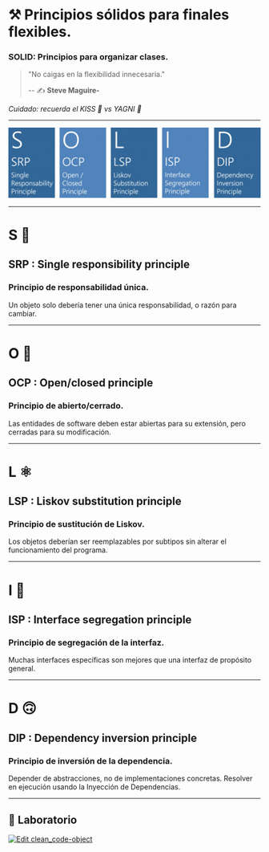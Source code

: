 # ⚒️ Principios sólidos para finales flexibles.

### SOLID: Principios para organizar clases.

> "No caigas en la flexibilidad innecesaria."
>
> -- ✍️ **Steve Maguire-**

_Cuidado: recuerda el KISS 💋 vs YAGNI 🚫_

---

![solid diagram](./assets/solid.jpg)

---

# S 🦄

## SRP : Single responsibility principle

### Principio de responsabilidad única.
Un objeto solo debería tener una única responsabilidad, o razón para cambiar.

---

# O 🔐

## OCP : Open/closed principle

### Principio de abierto/cerrado.
Las entidades de software deben estar abiertas para su extensión, pero cerradas para su modificación.

---

# L ⚛️

## LSP : Liskov substitution principle

### Principio de sustitución de Liskov.
Los objetos deberían ser reemplazables por subtipos sin alterar el funcionamiento del programa.

---

# I 🤹

## ISP : Interface segregation principle

### Principio de segregación de la interfaz.
Muchas interfaces específicas son mejores que una interfaz de propósito general.​

---

# D 🙃

## DIP : Dependency inversion principle

### Principio de inversión de la dependencia.
Depender de abstracciones, no de implementaciones concretas. Resolver en ejecución usando la Inyección de Dependencias.

---

## 📝 Laboratorio

[![Edit clean_code-object](https://codesandbox.io/static/img/play-codesandbox.svg)](https://codesandbox.io/s/blissful-shape-hjv8p?fontsize=14&hidenavigation=1&previewwindow=tests&theme=dark)